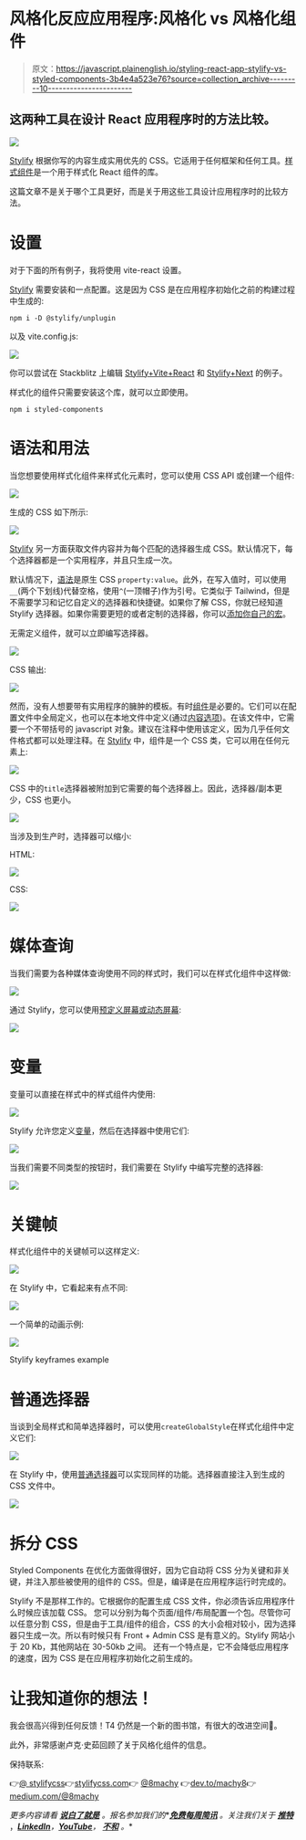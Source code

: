 # 风格化反应应用程序:风格化 vs 风格化组件

> 原文：<https://javascript.plainenglish.io/styling-react-app-stylify-vs-styled-components-3b4e4a523e76?source=collection_archive---------10----------------------->

## 这两种工具在设计 React 应用程序时的方法比较。

![](img/fd5485779a84efde7cf04371166772fd.png)

[Stylify](https://stylifycss.com/) 根据你写的内容生成实用优先的 CSS。它适用于任何框架和任何工具。[样式组件](https://styled-components.com/)是一个用于样式化 React 组件的库。

这篇文章不是关于哪个工具更好，而是关于用这些工具设计应用程序时的比较方法。

# 设置

对于下面的所有例子，我将使用 vite-react 设置。

[Stylify](https://stylifycss.com/) 需要安装和一点配置。这是因为 CSS 是在应用程序初始化之前的构建过程中生成的:

```
npm i -D @stylify/unplugin
```

以及 vite.config.js:

![](img/30dacf7fad1df052eb3b24439003ff9c.png)

你可以尝试在 Stackblitz 上编辑 [Stylify+Vite+React](https://stackblitz.com/edit/stylify-react-vite?file=src%2FApp.jsx) 和 [Stylify+Next](https://stackblitz.com/edit/stylify-nextjs-template?devtoolsheight=33&file=pages/index.js) 的例子。

样式化的组件只需要安装这个库，就可以立即使用。

```
npm i styled-components
```

# 语法和用法

当您想要使用样式化组件来样式化元素时，您可以使用 CSS API 或创建一个组件:

![](img/8fc71e50c3eed2f34be5509fb81eaa4b.png)

生成的 CSS 如下所示:

![](img/186e4c274b15731eca7b65f623c09a5b.png)

[Stylify](https://stylifycss.com/) 另一方面获取文件内容并为每个匹配的选择器生成 CSS。默认情况下，每个选择器都是一个实用程序，并且只生成一次。

默认情况下，[语法](https://stylifycss.com/docs/stylify/compiler/#syntax)是原生 CSS `property:value`。此外，在写入值时，可以使用`__`(两个下划线)代替空格，使用`^`(一顶帽子)作为引号。它类似于 Tailwind，但是不需要学习和记忆自定义的选择器和快捷键。如果你了解 CSS，你就已经知道 Stylify 选择器。如果你需要更短的或者定制的选择器，你可以[添加你自己的宏](https://stylifycss.com/docs/stylify/compiler#macros)。

无需定义组件，就可以立即编写选择器。

![](img/e7532469a139d2736b87a8f91c7e53e9.png)

CSS 输出:

![](img/530d660ccbb1047813d613b297e76375.png)

然而，没有人想要带有实用程序的臃肿的模板。有时[组件](https://stylifycss.com/docs/stylify/compiler#components)是必要的。它们可以在配置文件中全局定义，也可以在本地文件中定义(通过[内容选项](https://stylifycss.com/docs/stylify/compiler/#contentoptionsprocessors))。在该文件中，它需要一个不带括号的 javascript 对象。建议在注释中使用该定义，因为几乎任何文件格式都可以处理注释。在 [Stylify](https://stylifycss.com/) 中，组件是一个 CSS 类，它可以用在任何元素上:

![](img/3a37f47a993b8f059e9d1e368abf5c88.png)

CSS 中的`title`选择器被附加到它需要的每个选择器上。因此，选择器/副本更少，CSS 也更小。

![](img/95beed6188c273a0baed336f62b4977e.png)

当涉及到生产时，选择器可以缩小:

HTML:

![](img/2db345d2b56b4b30ad436a817b6b92e6.png)

CSS:

![](img/12ab41c6116d0af28f47f6d8cb9e1e44.png)

# 媒体查询

当我们需要为各种媒体查询使用不同的样式时，我们可以在样式化组件中这样做:

![](img/26a8887ea9b533f02bb663d60fe7a078.png)

通过 Stylify，您可以使用[预定义屏幕或动态屏幕](https://stylifycss.com/docs/stylify/compiler/#screens):

![](img/c6d9487570064c886a5c28b319f46a2c.png)

# 变量

变量可以直接在样式中的样式组件内使用:

![](img/dea490298396767f53f67da849b831bb.png)

Stylify 允许您定义[变量](https://stylifycss.com/docs/stylify/compiler/#variables)，然后在选择器中使用它们:

![](img/3c18aa9329d59c491ac8665ca2849556.png)

当我们需要不同类型的按钮时，我们需要在 Stylify 中编写完整的选择器:

![](img/48240f62f3c385ca78d9f13be99cf23d.png)

# 关键帧

样式化组件中的关键帧可以这样定义:

![](img/f0027415c2e486c5fde4de04ed4fd908.png)

在 Stylify 中，它看起来有点不同:

![](img/4639449d2198c8ea2c84b5dd9825d797.png)

一个简单的动画示例:

![](img/53c80c2930ca6e7d38393ee5ac5de4ad.png)

Stylify keyframes example

# 普通选择器

当谈到全局样式和简单选择器时，可以使用`createGlobalStyle`在样式化组件中定义它们:

![](img/0af833f5cee3206f341afabe8027173e.png)

在 Stylify 中，使用[普通选择器](https://stylifycss.com/docs/stylify/compiler/#plainselectors)可以实现同样的功能。选择器直接注入到生成的 CSS 文件中。

![](img/9c01bed80943cefd0acdad8354ccf7aa.png)

# 拆分 CSS

Styled Components 在优化方面做得很好，因为它自动将 CSS 分为关键和非关键，并注入那些被使用的组件的 CSS。但是，编译是在应用程序运行时完成的。

Stylify 不是那样工作的。它根据你的配置生成 CSS 文件，你必须告诉应用程序什么时候应该加载 CSS。
您可以分别为每个页面/组件/布局配置一个包。尽管你可以任意分割 CSS，但是由于工具/组件的组合，CSS 的大小会相对较小，因为选择器只生成一次。所以有时候只有 Front + Admin CSS 是有意义的。Stylify 网站小于 20 Kb，其他网站在 30-50kb 之间。
还有一个特点是，它不会降低应用程序的速度，因为 CSS 是在应用程序初始化之前生成的。

# 让我知道你的想法！

我会很高兴得到任何反馈！T4 仍然是一个新的图书馆，有很大的改进空间🙂。

此外，非常感谢卢克·史茹回顾了关于风格化组件的信息。

保持联系:

👉[@ stylifycss](https://twitter.com/stylifycss)👉[stylifycss.com](https://stylifycss.com/)👉 [@8machy](https://twitter.com/8machy)
👉[dev.to/machy8](https://dev.to/machy8)👉[medium.com/@8machy](https://medium.com/@8machy)

*更多内容请看* [***说白了就是***](https://plainenglish.io/) *。报名参加我们的**[***免费每周简讯***](http://newsletter.plainenglish.io/) *。关注我们关于* [***推特***](https://twitter.com/inPlainEngHQ) ，[***LinkedIn***](https://www.linkedin.com/company/inplainenglish/)*，*[***YouTube***](https://www.youtube.com/channel/UCtipWUghju290NWcn8jhyAw)*，* [***不和***](https://discord.gg/GtDtUAvyhW) *。**